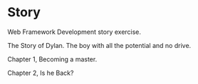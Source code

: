 # Story
Web Framework Development story exercise.

The Story of Dylan. The boy with all the potential and no drive.

Chapter 1, Becoming a master.

Chapter 2, Is he Back?